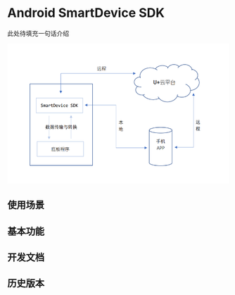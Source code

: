 # Android SmartDevice SDK

此处待填充一句话介绍

![图片][p1]

## 使用场景



## 基本功能

## 开发文档

## 历史版本


[p1]:_media/_android/p1.png